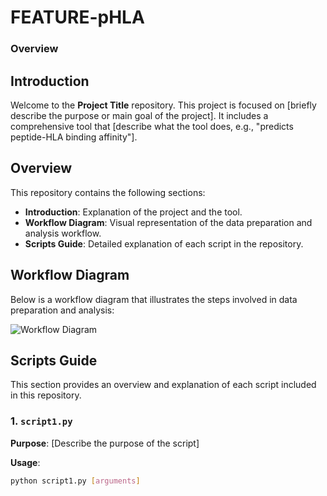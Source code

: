 # FEATURE-pHLA

### Overview

## Introduction

Welcome to the **Project Title** repository. This project is focused on [briefly describe the purpose or main goal of the project]. It includes a comprehensive tool that [describe what the tool does, e.g., "predicts peptide-HLA binding affinity"].

## Overview

This repository contains the following sections:
- **Introduction**: Explanation of the project and the tool.
- **Workflow Diagram**: Visual representation of the data preparation and analysis workflow.
- **Scripts Guide**: Detailed explanation of each script in the repository.

## Workflow Diagram

Below is a workflow diagram that illustrates the steps involved in data preparation and analysis:

![Workflow Diagram](/home/hamdaalhosani/Downloads/abstract_smmary.drawio.png)

## Scripts Guide

This section provides an overview and explanation of each script included in this repository.

### 1. `script1.py`

**Purpose**: [Describe the purpose of the script]

**Usage**:
```bash
python script1.py [arguments]

